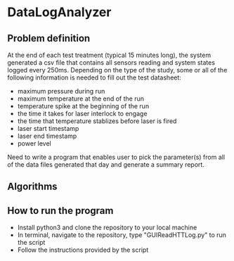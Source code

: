 # DataLogAnalyzer
## Problem definition
At the end of each test treatment (typical 15 minutes long), the system generated a csv file that contains all sensors reading and system states logged every 250ms. Depending on the type of the study, some or all of the following information is needed to fill out the test datasheet: 
* maximum pressure during run
* maximum temperature at the end of the run
* temperature spike at the beginning of the run
* the time it takes for laser interlock to engage
* the time that temperature stablizes before laser is fired
* laser start timestamp
* laser end timestamp
* power level

Need to write a program that enables user to pick the parameter(s) from all of the data files generated that day and generate a summary report. 
## Algorithms
## How to run the program
* Install python3 and clone the repository to your local machine
* In terminal, navigate to the repository, type "GUIReadHTTLog.py" to run the script
* Follow the instructions provided by the script
